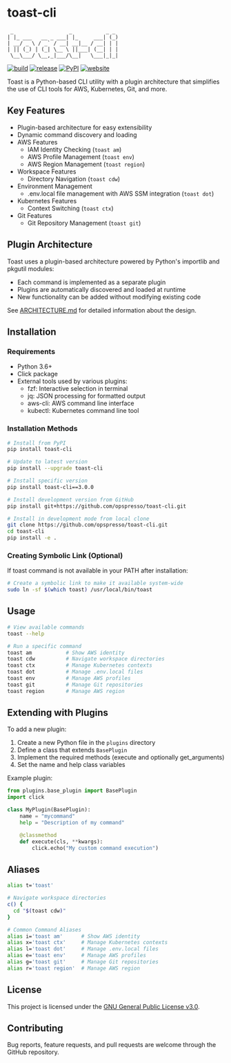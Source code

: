 # toast-cli

```
 _                  _           _ _
| |_ ___   __ _ ___| |_     ___| (_)
| __/ _ \ / _` / __| __|__ / __| | |
| || (_) | (_| \__ \ ||___| (__| | |
 \__\___/ \__,_|___/\__|   \___|_|_|
```

[![build](https://img.shields.io/github/actions/workflow/status/opspresso/toast-cli/push.yml?branch=main&style=for-the-badge&logo=github)](https://github.com/opspresso/toast-cli/actions/workflows/push.yml)
[![release](https://img.shields.io/github/v/release/opspresso/toast-cli?style=for-the-badge&logo=github)](https://github.com/opspresso/toast-cli/releases)
[![PyPI](https://img.shields.io/pypi/v/toast-cli?style=for-the-badge&logo=pypi&logoColor=white)](https://pypi.org/project/toast-cli/)
[![website](https://img.shields.io/badge/website-toast--cli-blue?style=for-the-badge&logo=github)](https://toast.sh/)

Toast is a Python-based CLI utility with a plugin architecture that simplifies the use of CLI tools for AWS, Kubernetes, Git, and more.

## Key Features

* Plugin-based architecture for easy extensibility
* Dynamic command discovery and loading
* AWS Features
  - IAM Identity Checking (`toast am`)
  - AWS Profile Management (`toast env`)
  - AWS Region Management (`toast region`)
* Workspace Features
  - Directory Navigation (`toast cdw`)
* Environment Management
  - .env.local file management with AWS SSM integration (`toast dot`)
* Kubernetes Features
  - Context Switching (`toast ctx`)
* Git Features
  - Git Repository Management (`toast git`)

## Plugin Architecture

Toast uses a plugin-based architecture powered by Python's importlib and pkgutil modules:

* Each command is implemented as a separate plugin
* Plugins are automatically discovered and loaded at runtime
* New functionality can be added without modifying existing code

See [ARCHITECTURE.md](ARCHITECTURE.md) for detailed information about the design.

## Installation

### Requirements

* Python 3.6+
* Click package
* External tools used by various plugins:
  - fzf: Interactive selection in terminal
  - jq: JSON processing for formatted output
  - aws-cli: AWS command line interface
  - kubectl: Kubernetes command line tool

### Installation Methods

```bash
# Install from PyPI
pip install toast-cli

# Update to latest version
pip install --upgrade toast-cli

# Install specific version
pip install toast-cli==3.0.0

# Install development version from GitHub
pip install git+https://github.com/opspresso/toast-cli.git

# Install in development mode from local clone
git clone https://github.com/opspresso/toast-cli.git
cd toast-cli
pip install -e .
```

### Creating Symbolic Link (Optional)

If toast command is not available in your PATH after installation:

```bash
# Create a symbolic link to make it available system-wide
sudo ln -sf $(which toast) /usr/local/bin/toast
```

## Usage

```bash
# View available commands
toast --help

# Run a specific command
toast am           # Show AWS identity
toast cdw          # Navigate workspace directories
toast ctx          # Manage Kubernetes contexts
toast dot          # Manage .env.local files
toast env          # Manage AWS profiles
toast git          # Manage Git repositories
toast region       # Manage AWS region
```

## Extending with Plugins

To add a new plugin:

1. Create a new Python file in the `plugins` directory
2. Define a class that extends `BasePlugin`
3. Implement the required methods (execute and optionally get_arguments)
4. Set the name and help class variables

Example plugin:

```python
from plugins.base_plugin import BasePlugin
import click

class MyPlugin(BasePlugin):
    name = "mycommand"
    help = "Description of my command"

    @classmethod
    def execute(cls, **kwargs):
        click.echo("My custom command execution")
```

## Aliases

```bash
alias t='toast'

# Navigate workspace directories
c() {
  cd "$(toast cdw)"
}

# Common Command Aliases
alias i='toast am'      # Show AWS identity
alias x='toast ctx'     # Manage Kubernetes contexts
alias l='toast dot'     # Manage .env.local files
alias e='toast env'     # Manage AWS profiles
alias g='toast git'     # Manage Git repositories
alias r='toast region'  # Manage AWS region
```

## License

This project is licensed under the [GNU General Public License v3.0](LICENSE).

## Contributing

Bug reports, feature requests, and pull requests are welcome through the GitHub repository.
